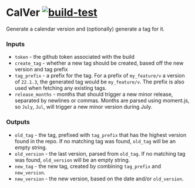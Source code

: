 # CalVer [![build-test](https://github.com/emm035/calver/actions/workflows/test.yml/badge.svg)](https://github.com/emm035/calver/actions/workflows/test.yml)

Generate a calendar version and (optionally) generate a tag for it.

### Inputs

- `token` - the github token associated with the build
- `create_tag` - whether a new tag should be created, based off the new version and tag prefix
- `tag_prefix` - a prefix for the tag. For a prefix of `my_feature/v` a version of `22.1.3`, the generated tag would be `my_feature/v`. The prefix is also used when fetching any existing tags.
- `release_months` - months that should trigger a new minor release, separated by newlines or commas. Months are parsed using moment.js, so `July`, `Jul`, will trigger a new minor version during July. 

### Outputs

- `old_tag` - the tag, prefixed with `tag_prefix` that has the highest version found in the repo. If no matching tag was found, `old_tag` will be an empty string.
- `old_version` - the last version, parsed from `old_tag`. If no matching tag was found, `old_version` will be an empty string.
- `new_tag` - the new tag, created by combining `tag_prefix` and `new_version`.
- `new_version` - the new version, based on the date and/or `old_version`.
